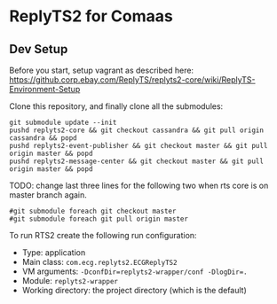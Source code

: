 # ReplyTS2 for Comaas

## Dev Setup

Before you start, setup vagrant as described here: https://github.corp.ebay.com/ReplyTS/replyts2-core/wiki/ReplyTS-Environment-Setup

Clone this repository, and finally clone all the submodules:
```
git submodule update --init
pushd replyts2-core && git checkout cassandra && git pull origin cassandra && popd
pushd replyts2-event-publisher && git checkout master && git pull origin master && popd
pushd replyts2-message-center && git checkout master && git pull origin master && popd
```

TODO: change last three lines for the following two when rts core is on master branch again.
```
#git submodule foreach git checkout master
#git submodule foreach git pull origin master
```

To run RTS2 create the following run configuration:

* Type: application
* Main class: `com.ecg.replyts2.ECGReplyTS2`
* VM arguments: `-DconfDir=replyts2-wrapper/conf -DlogDir=.`
* Module: `replyts2-wrapper`
* Working directory: the project directory (which is the default)
